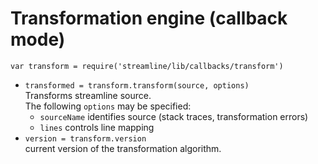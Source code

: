 
# Transformation engine (callback mode)

`var transform = require('streamline/lib/callbacks/transform')`

* `transformed = transform.transform(source, options)`  
  Transforms streamline source.  
  The following `options` may be specified:
  * `sourceName` identifies source (stack traces, transformation errors)
  * `lines` controls line mapping
* `version = transform.version`  
  current version of the transformation algorithm.
